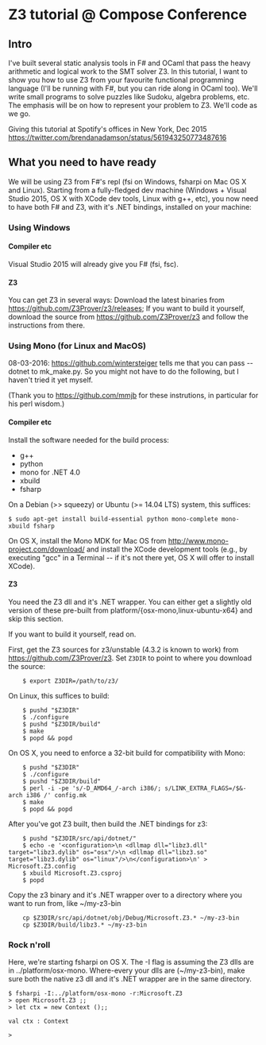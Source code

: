 
# Z3 tutorial @ Compose Conference 

## Intro 

I've built several static analysis tools in F# and OCaml that pass the heavy arithmetic and logical work to the SMT solver Z3. 
In this tutorial, I want to show you how to use Z3 from your favourite functional programming language (I'll be running
with F#, but you can ride along in OCaml too). We'll write small programs to solve puzzles like Sudoku, algebra problems, etc.
The emphasis will be on how to represent your problem to Z3. We'll code as we go.

Giving this tutorial at Spotify's offices in New York, Dec 2015
https://twitter.com/brendanadamson/status/561943250773487616


## What you need to have ready

We will be using Z3 from F#'s repl (fsi on Windows, fsharpi on Mac OS X and Linux). 
Starting from a fully-fledged dev machine 
(Windows + Visual Studio 2015, OS X with XCode dev tools, Linux with g++, etc), 
you now need to have both F# and Z3, with it's .NET bindings, installed on your machine: 


### Using Windows

#### Compiler etc 

Visual Studio 2015 will already give you F# (fsi, fsc). 

#### Z3 

You can get Z3 in several ways:
Download the latest binaries from https://github.com/Z3Prover/z3/releases; 
If you want to build it yourself, download the source from https://github.com/Z3Prover/z3 and follow the instructions from there. 
	
	
### Using Mono (for Linux and MacOS)

08-03-2016: https://github.com/wintersteiger tells me that you can pass --dotnet to mk_make.py. So you might not have to do the following,
but I haven't tried it yet myself.

(Thank you to https://github.com/mmjb for these instrutions, in particular for his perl wisdom.)  

#### Compiler etc 

Install the software needed for the build process:

  * g++
  * python
  * mono for .NET 4.0
  * xbuild
  * fsharp

On a Debian (>> squeezy) or Ubuntu (>= 14.04 LTS) system, this suffices:
```
$ sudo apt-get install build-essential python mono-complete mono-xbuild fsharp
```

On OS X, install the Mono MDK for Mac OS from
       http://www.mono-project.com/download/
and install the XCode development tools (e.g., by executing "gcc" in
a Terminal -- if it's not there yet, OS X will offer to install XCode).

#### Z3  

You need the Z3 dll and it's .NET wrapper. You can either get a slightly old version of these pre-built from platform/{osx-mono,linux-ubuntu-x64} and skip this section. 

If you want to build it yourself, read on. 

First, get the Z3 sources for z3/unstable (4.3.2 is known to work) from https://github.com/Z3Prover/z3. 
Set `Z3DIR` to point to where you download the source:

```
	$ export Z3DIR=/path/to/z3/
```

On Linux, this suffices to build:

```
	$ pushd "$Z3DIR"
	$ ./configure
	$ pushd "$Z3DIR/build"
	$ make
	$ popd && popd
```

On OS X, you need to enforce a 32-bit build for compatibility with Mono:

```
	$ pushd "$Z3DIR"
	$ ./configure
	$ pushd "$Z3DIR/build"
	$ perl -i -pe 's/-D_AMD64_/-arch i386/; s/LINK_EXTRA_FLAGS=/$&-arch i386 /' config.mk
	$ make
	$ popd && popd
```

After you've got Z3 built, then build the .NET bindings for z3:

```
	$ pushd "$Z3DIR/src/api/dotnet/"
	$ echo -e '<configuration>\n <dllmap dll="libz3.dll" target="libz3.dylib" os="osx"/>\n <dllmap dll="libz3.so" target="libz3.dylib" os="linux"/>\n</configuration>\n' > Microsoft.Z3.config
	$ xbuild Microsoft.Z3.csproj
	$ popd
```

Copy the z3 binary and it's .NET wrapper over to a directory where you want to run from, like ~/my-z3-bin
```
	cp $Z3DIR/src/api/dotnet/obj/Debug/Microsoft.Z3.* ~/my-z3-bin
	cp $Z3DIR/build/libz3.* ~/my-z3-bin
```

### Rock n'roll
 
Here, we're starting fsharpi on OS X. The -I flag is assuming the Z3 dlls are in ../platform/osx-mono. 
Where-every your dlls are (~/my-z3-bin), make sure both the native z3 dll and it's .NET wrapper are in the same directory. 

```
$ fsharpi -I:../platform/osx-mono -r:Microsoft.Z3
> open Microsoft.Z3 ;;
> let ctx = new Context ();;

val ctx : Context

> 
```
